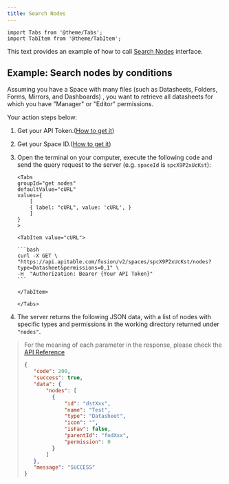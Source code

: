 ```yaml
---
title: Search Nodes
---
```


````mdx-code-block
import Tabs from '@theme/Tabs';
import TabItem from '@theme/TabItem';
````

This text provides an example of how to call [Search Nodes](/api/reference#operation/search-nodes) interface.

## Example: Search nodes by conditions

Assuming you have a Space with many files (such as Datasheets, Folders, Forms, Mirrors, and Dashboards) , you want to retrieve all datasheets for which you have "Manager" or "Editor" permissions.

Your action steps below:

1. Get your API Token.([How to get it](quick-start.md#get-api-token))

2. Get your Space ID.([How to get it](introduction.md#spaceid))

3. Open the terminal on your computer, execute the following code and send the query request to the server (e.g. `spaceId` is `spcX9P2xUcKst`):

    ````mdx-code-block
    <Tabs
    groupId="get nodes"
    defaultValue="cURL"
    values={
        [
        { label: "cURL", value: 'cURL', }
        ]
    }
    >

    <TabItem value="cURL">

    ```bash
    curl -X GET \
    "https://api.apitable.com/fusion/v2/spaces/spcX9P2xUcKst/nodes?type=Datasheet&permissions=0,1" \
    -H  "Authorization: Bearer {Your API Token}"
    ```

    </TabItem>

    </Tabs>
    ````

4. The server returns the following JSON data, with a list of nodes with specific types and permissions in the working directory returned under `"nodes"`.

> For the meaning of each parameter in the response, please check the [API Reference](/api/reference#operation/search-nodes)
> 
> ```json
> {
>    "code": 200,
>    "success": true,
>    "data": {
>        "nodes": [
>          {
>              "id": "dstXxx",
>              "name": "Test",
>              "type": "Datasheet",
>              "icon": "",
>              "isFav": false,
>              "parentId": "fodXxx",
>              "permission": 0
>          }
>        ]
>    },
>    "message": "SUCCESS"
> }
> ```
